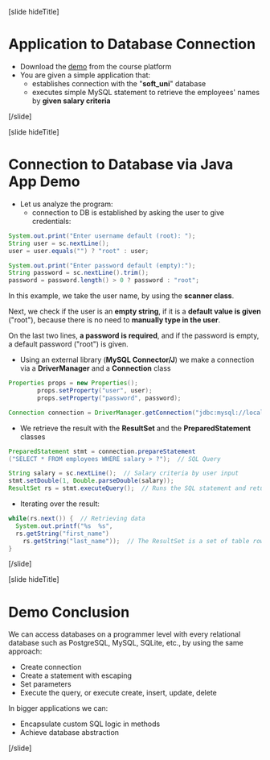 [slide hideTitle]

# Application to Database Connection

- Download the [demo](https://softwareuniversity-my.sharepoint.com/:x:/r/personal/ivan_softuni_bg/_layouts/15/Doc.aspx?sourcedoc=%7B7612887C-7509-40AB-98B4-6FCE8C4AB0EC%7D&file=UCDN%20Resources%20Link%20-%20Still%20adding%20links.xlsx&action=default&mobileredirect=true&cid=4b401da1-c14d-48ae-8d68-ad53f655c8fd) from the course platform
- You are given a simple application that:
  - establishes connection with the "**soft_uni**" database
  - executes simple MySQL statement to retrieve the employees' names by **given salary criteria**

[/slide]

[slide hideTitle]

# Connection to Database via Java App Demo

- Let us analyze the program:
  - connection to DB is established by asking the user to give credentials:

```Java
System.out.print("Enter username default (root): ");
String user = sc.nextLine();
user = user.equals("") ? "root" : user;

System.out.print("Enter password default (empty):");
String password = sc.nextLine().trim();
password = password.length() > 0 ? password : "root";
```
In this example, we take the user name, by using the **scanner class**.

Next, we check if the user is an **empty string**, if it is a **default value is given** ("root"), because there is no need to **manually type in the user**.

On the last two lines, **a password is required**, and if the password is empty, a default password ("root") is given.

- Using an external library (**MySQL Connector/J**) we make a connection via a **DriverManager** and a **Connection** class

```Java
Properties props = new Properties();
        props.setProperty("user", user);
        props.setProperty("password", password);

Connection connection = DriverManager.getConnection("jdbc:mysql://localhost:3306/soft_uni", props);
```

- We retrieve the result with the **ResultSet** and the **PreparedStatement** classes

```Java
PreparedStatement stmt = connection.prepareStatement
("SELECT * FROM employees WHERE salary > ?");  // SQL Query

String salary = sc.nextLine();  // Salary criteria by user input
stmt.setDouble(1, Double.parseDouble(salary));
ResultSet rs = stmt.executeQuery();  // Runs the SQL statement and returns retrieved result
```

- Iterating over the result:

```Java
while(rs.next()) {  // Retrieving data
  System.out.printf("%s  %s",
  rs.getString("first_name")
    rs.getString("last_name"));  // The ResultSet is a set of table rows
}
```

[/slide]

[slide hideTitle]

# Demo Conclusion

We can access databases on a programmer level with every relational database such as PostgreSQL, MySQL, SQLite, etc., by using the same approach:
- Create connection
- Create a statement with escaping
- Set parameters
- Execute the query, or execute create, insert, update, delete

In bigger applications we can:
- Encapsulate custom SQL logic in methods
- Achieve database abstraction

[/slide]